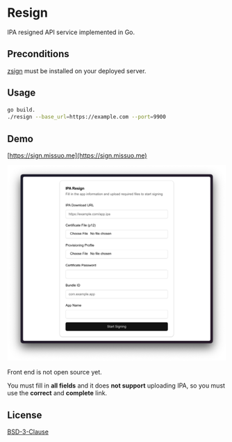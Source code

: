 # Resign

IPA resigned API service implemented in Go.

## Preconditions

[zsign](https://github.com/zhlynn/zsign) must be installed on your deployed server.


## Usage

```bash
go build.
./resign --base_url=https://example.com --port=9900
```

## Demo

[https://sign.missuo.me](https://sign.missuo.me)

![demo](./screenshots/demo.png)

Front end is not open source yet. 

You must fill in **all fields** and it does **not support** uploading IPA, so you must use the **correct** and **complete** link.

## License

[BSD-3-Clause](./LICENSE)